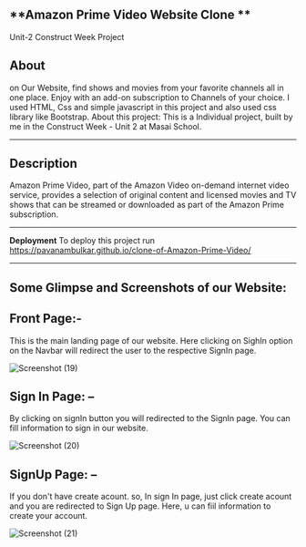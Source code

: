


**Amazon Prime Video Website Clone **
-------------------------------------------
Unit-2 Construct Week Project

## About

on Our Website, find shows and movies from your favorite channels all in one place. Enjoy with an add-on subscription to Channels of your choice.
I used HTML, Css and simple javascript in this project and also used css library like Bootstrap.
About this project: This is a Individual project, built by me in the Construct Week - Unit 2 at Masai School.

---------------------------------------------------------------------------

## Description

Amazon Prime Video, part of the Amazon Video on-demand internet video service, provides a selection of original content and licensed movies and TV shows that can be streamed or downloaded as part of the Amazon Prime subscription.

---------------------------------------------------------------------------

**Deployment**
To deploy this project run https://pavanambulkar.github.io/clone-of-Amazon-Prime-Video/

---------------------------------------------------------------------------


Some Glimpse and Screenshots of our Website:
----------------------------------------------------------------------------

Front Page:- 
---------------------------------------------------------------------------------
This is the main landing page of our website. Here clicking on SighIn option on the Navbar will redirect the user to the
 respective SignIn page. 

![Screenshot (19)](https://user-images.githubusercontent.com/86622779/191068184-188edaae-f713-401f-be78-48a72fdb3712.png)




Sign In Page: –
-------------------------------------------------------------------------------------------------
By clicking on signIn button you will redirected to the SignIn page. You can fill information to sign in our website.


![Screenshot (20)](https://user-images.githubusercontent.com/86622779/191069306-a31d7bc8-76a8-44f5-b3f0-a61d8d61e296.png)

SignUp Page: –
-------------------------------------------------------------------------------------------------
If you don't have create acount. so, In sign In page, just click create acount and you are redirected to Sign Up page. Here, u can fiil information to create your account.

![Screenshot (21)](https://user-images.githubusercontent.com/86622779/191069859-7ef220e4-bb7d-474e-a22e-ff0befafb78f.png)


